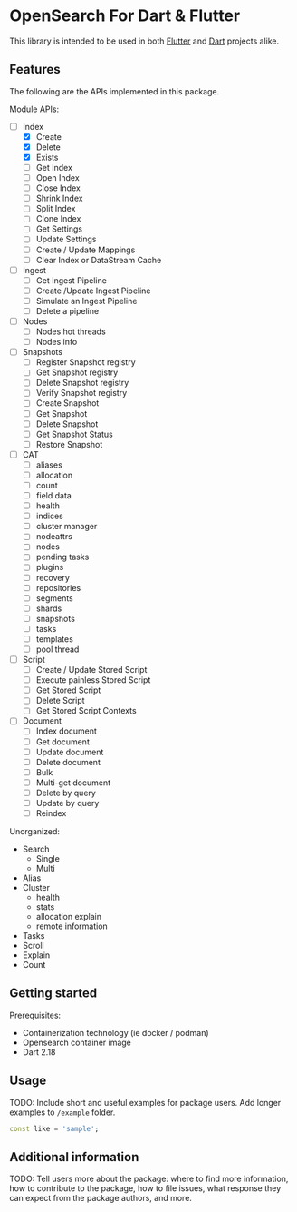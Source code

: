# OpenSearch For Dart & Flutter

This library is intended to be used in both [Flutter](https://flutter.dev) and [Dart](https://dart.dev) projects alike.

## Features

The following are the APIs implemented in this package.

Module APIs:
- [ ] Index
  - [x] Create
  - [x] Delete
  - [x] Exists
  - [ ] Get Index
  - [ ] Open Index
  - [ ] Close Index
  - [ ] Shrink Index
  - [ ] Split Index
  - [ ] Clone Index
  - [ ] Get Settings
  - [ ] Update Settings
  - [ ] Create / Update Mappings
  - [ ] Clear Index or DataStream Cache
- [ ] Ingest
  - [ ] Get Ingest Pipeline
  - [ ] Create /Update Ingest Pipeline
  - [ ] Simulate an Ingest Pipeline
  - [ ] Delete a pipeline
- [ ] Nodes
  - [ ] Nodes hot threads
  - [ ] Nodes info
- [ ] Snapshots
  - [ ] Register Snapshot registry
  - [ ] Get Snapshot registry
  - [ ] Delete Snapshot registry
  - [ ] Verify Snapshot registry
  - [ ] Create Snapshot
  - [ ] Get Snapshot
  - [ ] Delete Snapshot
  - [ ] Get Snapshot Status
  - [ ] Restore Snapshot
- [ ] CAT
  -  [ ] aliases
  -  [ ] allocation
  -  [ ] count
  -  [ ] field data
  -  [ ] health
  -  [ ] indices
  -  [ ] cluster manager
  -  [ ] nodeattrs
  -  [ ] nodes
  -  [ ] pending tasks
  -  [ ] plugins
  -  [ ] recovery
  -  [ ] repositories
  -  [ ] segments
  -  [ ] shards
  -  [ ] snapshots
  -  [ ] tasks
  -  [ ] templates
  -  [ ] pool thread
- [ ] Script
  - [ ] Create / Update Stored Script
  - [ ] Execute painless Stored Script
  - [ ] Get Stored Script
  - [ ] Delete Script
  - [ ] Get Stored Script Contexts
- [ ] Document
  - [ ] Index document
  - [ ] Get document
  - [ ] Update document
  - [ ] Delete document
  - [ ] Bulk
  - [ ] Multi-get document
  - [ ] Delete by query
  - [ ] Update by query
  - [ ] Reindex

Unorganized:
- Search
    - Single
    - Multi
- Alias
- Cluster
  - health
  - stats
  - allocation explain
  - remote information
- Tasks
- Scroll
- Explain
- Count

## Getting started

Prerequisites:
- Containerization technology (ie docker / podman)
- Opensearch container image
- Dart 2.18

## Usage

TODO: Include short and useful examples for package users. Add longer examples
to `/example` folder. 

```dart
const like = 'sample';
```

## Additional information

TODO: Tell users more about the package: where to find more information, how to 
contribute to the package, how to file issues, what response they can expect 
from the package authors, and more.
